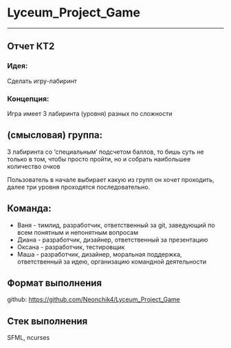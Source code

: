 # Lyceum_Project_Game
---
## Отчет КТ2
### Идея: 
 Сделать игру-лабиринт
### Концепция:
Игра имеет 3 лабиринта (уровня) разных по сложности 

## (смысловая) группа: 
3 лабиринта со ‘специальным’ подсчетом баллов, то бишь суть не только в том, чтобы просто пройти, но и собрать наибольшее количество очков

Пользователь в начале выбирает какую из групп он хочет проходить, далее три уровня проходятся последовательно.

## Команда:
 - Ваня - тимлид, разработчик, ответственный за git, заведующий по всем понятным и непонятным вопросам
 - Диана - разработчик, дизайнер, ответственный за презентацию
 - Оксана - разработчик, тестировщик
 - Маша - разработчик, дизайнер, моральная поддержка, ответственный за идею, организацию командной деятельности

## Формат выполнения
  github: https://github.com/Neonchik4/Lyceum_Project_Game

## Стек выполнения
SFML, ncurses
